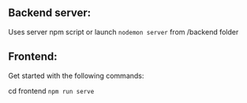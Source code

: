 ## Backend server:

Uses server npm script or launch `nodemon server` from /backend folder


## Frontend:

Get started with the following commands:

cd frontend
`npm run serve`
